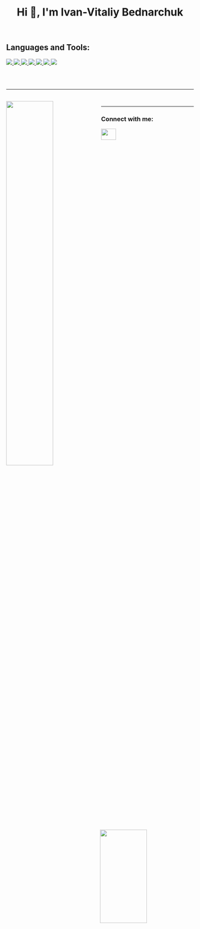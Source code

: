 <h1 align="center">Hi 👋, I'm Ivan-Vitaliy Bednarchuk</h1>

<br>

<h2 align="left">Languages and Tools:</h2>
<p align="left">
    <a href="https://www.w3schools.com/html/" target="_blank"> 
        <img src="https://img.shields.io/badge/HTML5-E34F26?style=for-the-badge&logo=html5&logoColor=black" />
    </a>
    <a href="https://www.w3schools.com/css/" target="_blank"> 
        <img src="https://img.shields.io/badge/CSS3-1572B6?style=for-the-badge&logo=css3&logoColor=black" />
    </a>
    <a href="https://www.w3schools.com/js/" target="_blank"> 
        <img src="https://img.shields.io/badge/JavaScript-F7DF1E?style=for-the-badge&logo=javascript&logoColor=black" />
    </a>
    <a href="https://www.python.org" target="_blank"> 
        <img src="https://img.shields.io/badge/Python-3776AB?style=for-the-badge&logo=python&logoColor=black" />
    </a>
    <a href="https://flutter.dev" target="_blank"> 
        <img src="https://img.shields.io/badge/Flutter-02569B?style=for-the-badge&logo=flutter&logoColor=black" />
    </a>
    <a href="https://www.w3schools.com/cpp/" target="_blank"> 
            <img src="https://img.shields.io/badge/C%2B%2B-00599C?style=for-the-badge&logo=c%2B%2B&logoColor=black" />
    </a>
    <a href="https://www.w3schools.com/java/" target="_blank"> 
        <img src="https://img.shields.io/badge/Java-ED8B00?style=for-the-badge&logo=java&logoColor=black" />
    </a>
</p>

<br>
<br>
<hr>
<br>


<img align="left" width="50%"  src="https://github-readme-stats.vercel.app/api?username=pandabug&show_icons=true&theme=tokyonight" />
<img align="right" width="50%" height="250px" src="https://github-readme-stats.vercel.app/api/top-langs/?username=pandabug&theme=tokyonight&hide_langs_below=3" />

<hr>

<h3 align="left">Connect with me:</h3>
<a href="https://www.instagram.com/ivan_____02/" target="blank">
    <img align="center" src="https://cdn.jsdelivr.net/npm/simple-icons@3.0.1/icons/instagram.svg" height="30"
    width="40" />
</a>